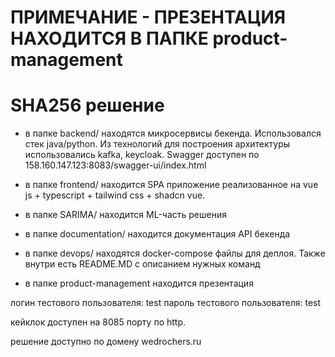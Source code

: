 # ПРИМЕЧАНИЕ - ПРЕЗЕНТАЦИЯ НАХОДИТСЯ В ПАПКЕ product-management

# SHA256 решение

- в папке backend/ находятся микросервисы бекенда. Использовался стек java/python. Из технологий для построения архитектуры использовались kafka, keycloak. Swagger доступен по 158.160.147.123:8083/swagger-ui/index.html

- в папке frontend/ находится SPA приложение реализованное на vue js + typescript + tailwind css + shadcn vue.

- в папке SARIMA/ находится ML-часть решения

- в папке documentation/ находится документация API бекенда

- в папке devops/ находятся docker-compose файлы для деплоя. Также внутри есть README.MD с описанием нужных команд

- в папке product-management находится презентация

логин тестового пользователя: test
пароль тестового пользователя: test

кейклок доступен на 8085 порту по http.

решение доступно по домену wedrochers.ru

